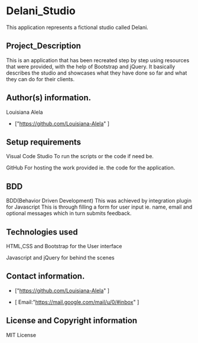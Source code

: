 #   Delani_Studio

This application represents a fictional studio called Delani.

##  Project_Description

This is an application that has been recreated step by step using resources that were provided, with the help of Bootstrap and jQuery. It basically describes the studio and showcases what they have done so far and what they can do for their clients.

## Author(s) information.

Louisiana Alela

+  ["https://github.com/Louisiana-Alela" ]

##  Setup requirements
Visual Code Studio
To run the scripts or the code if need be.

GitHub
For hosting the work provided ie. the code for the application.

##  BDD

BDD(Behavior Driven Development) 
This was achieved by integration plugin for Javascript
This is through filling a form for user input ie. name, email and optional messages which in turn submits feedback.

##  Technologies used

HTML,CSS and Bootstrap for the User interface

Javascript and jQuery for behind the scenes

##  Contact information.
+  ["https://github.com/Louisiana-Alela" ]

+  [ Email:"https://mail.google.com/mail/u/0/#inbox" ]

##  License and Copyright information

MIT License